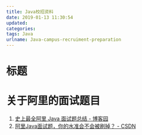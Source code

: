 ```yaml
---
title: Java校招资料
date: 2019-01-13 11:30:54
updated:
categories:
tags: Java
urlname: Java-campus-recruiment-preparation
---
```


# 标题

<!-- more -->

# 关于阿里的面试题目

1. [史上最全阿里 Java 面试题总结 - 博客园](https://www.cnblogs.com/javastack/p/9546015.html)
2. [阿里Java面试题，你的水准会不会被刷掉？ - CSDN](https://blog.csdn.net/weixin_40876133/article/details/78434817)


